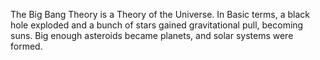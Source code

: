 The Big Bang Theory is a Theory of the Universe. In Basic terms, a black hole exploded and a bunch of stars gained gravitational pull, becoming suns. Big enough asteroids became planets, and solar systems were formed.